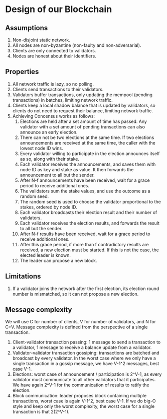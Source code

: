 # Design of our Blockchain

## Assumptions
1. Non-disjoint static network. 
2. All nodes are non-byzantine (non-faulty and non-adversarial). 
3. Clients are only connected to validators. 
4. Nodes are honest about their identifiers.

## Properties
1. All network traffic is lazy, so no polling. 
2. Clients send transactions to their validators. 
3. Validators buffer transactions, only updating the mempool (pending transactions) in batches, limiting network traffic. 
4. Clients keep a local shadow balance that is updated by validators, so clients do not need to request their balance, limiting network traffic. 
5. Achieving Concensus works as follows:
   1. Elections are held after a set amount of time has passed. Any validator with a set amount of pending transactions can also announce an early election. 
   2. There can not be two elections at the same time. If two elections announcements are received at the same time, the caller with the lowest node ID wins.
   3. Every validator willing to participate in the election announces itself as so, along with their stake.
   4. Each validator receives the announcements, and saves them with node ID as key and stake as value. It then forwards the announcement to all but the sender. 
   5. After N-f announcements have been received, wait for a grace period to receive additional ones. 
   6. The validators sum the stake values, and use the outcome as a random seed. 
   7. The random seed is used to choose the validator proportional to the stakes, ordered by node ID. 
   8. Each validator broadcasts their election result and their number of validators. 
   9. Each validator receives the election results, and forwards the result to all but the sender.
   10. After N-f results have been received, wait for a grace period to receive additional ones. 
   11. After this grace period, if more than f contradictory results are received, a new election must be started. If this is not the case, the elected leader is known. 
   12. The leader can propose a new block. 

## Limitations

1. If a validator joins the network after the first election, its election round number is mismatched, so it can not propose a new election. 

## Message complexity

We will use C for number of clients, V for number of validators, and N for C+V. 
Message complexity is defined from the perspective of a single transaction. 
1. Client-validator transaction passing: 1 message to send a transaction to a validator, 1 message to receive a balance update from a validator. 
2. Validator-validator transaction gossiping: transactions are batched and broadcast by every validator. In the worst case where we only have a single transaction in a gossip message, we have V-1^2 messages, best case V-1.  
3. Elections: worst case of announcement / participation is 2^V-1, as every validator must communicate to all other validators that it participates. We have again 2^V-1 for the communication of results to ratify the election. 
4. Block communication: leader proposes block containing multiple transactions, worst case is again V-1^2, best case V-1. 
If we do big-O style and keep only the worst complexity, the worst case for a single transaction is that 2(2^V-1). 